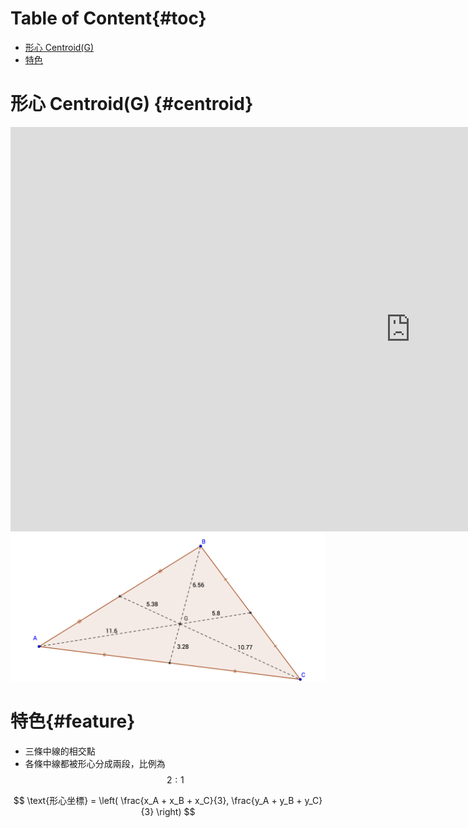 # Table of Content{#toc}

<!-- MarkdownTOC depth=2 -->

- [形心 Centroid\(G\)](#centroid)
- [特色](#feature)

<!-- /MarkdownTOC -->

# 形心 Centroid(G) {#centroid}

<div class="iframe-container">
  <iframe
  scrolling="no"
  allowfullscreen
  title="Incenter"
  src="https://www.geogebra.org/material/iframe/id/JwyMpTKV/width/1280/height/647/border/888888/smb/false/stb/false/stbh/false/ai/false/asb/false/sri/false/rc/false/ld/false/sdz/false/ctl/false"
  width="1280"
  height="647"
  style="border:0px;"> </iframe>
</div>

<div class="hidden-onscreen">
  <img src="/images/chapter02/centroid.png" alt="centroid">
</div>

# 特色{#feature}

- 三條中線的相交點
- 各條中線都被形心分成兩段，比例為 $$2:1$$

$$
\text{形心坐標} = \left( \frac{x_A + x_B + x_C}{3}, \frac{y_A + y_B + y_C}{3} \right)
$$